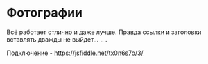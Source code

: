 # Фотографии
Всё работает отлично и даже лучше. Правда ссылки и заголовки вставлять дважды не выйдет... .. .

Подключение - https://jsfiddle.net/tx0n6s7o/3/
